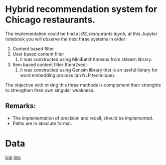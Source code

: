 # Hybrid recommendation system for Chicago restaurants.

The implementation could be find at *RS_restaurants.ipynb*, at this Jupyter notebook you will observe the next three systems in order:

1. Content based filter
2. User based content filter
	1. it was constructed using MiniBatchKmeans from sklearn library.
3. Item based content filter (Item2vec)
	1. it was constructed using Gensim library that is an useful library for word embedding process (an NLP technique).

The objective with mixing this three methods is complement their strenghts to strengthen their own singular weakness.

## Remarks:

- The implementation of precision and recall, should be implemented.
- Paths are in absolute format.

# Data
[link](https://archive.ics.uci.edu/dataset/123/entree+chicago+recommendation+data)
<a href="https://archive.ics.uci.edu/dataset/123/entree+chicago+recommendation+data">link</a>
